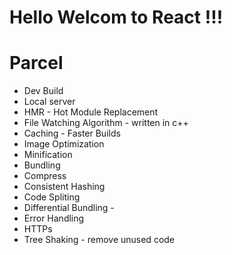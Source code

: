 # Hello Welcom to React !!!

# Parcel
- Dev Build
- Local server
- HMR -  Hot Module Replacement
- File Watching Algorithm - written in c++
- Caching - Faster Builds
- Image Optimization
- Minification 
- Bundling
- Compress
- Consistent Hashing
- Code Spliting 
- Differential Bundling - 
- Error Handling
- HTTPs
- Tree Shaking - remove unused code